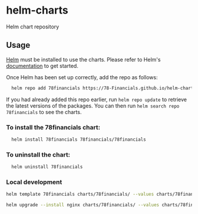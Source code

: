 # helm-charts
Helm chart repository

## Usage

[Helm](https://helm.sh) must be installed to use the charts.  Please refer to
Helm's [documentation](https://helm.sh/docs) to get started.

Once Helm has been set up correctly, add the repo as follows:
```bash
  helm repo add 78financials https://78-Financials.github.io/helm-charts
```

If you had already added this repo earlier, run `helm repo update` to retrieve
the latest versions of the packages.  You can then run `helm search repo
78financials` to see the charts.

### To install the 78financials chart:
```bash
  helm install 78financials 78financials/78financials
```
### To uninstall the chart:
```bash
  helm uninstall 78financials
```

### Local development

```bash
helm template 78financials charts/78financials/ --values charts/78financials/values.yaml
```
```bash
helm upgrade --install nginx charts/78financials/ --values charts/78financials/values.yaml
```
